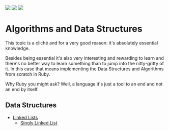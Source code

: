 ![](https://img.shields.io/badge/Ruby-red)
![](https://img.shields.io/badge/Algorithms-black)
![](https://img.shields.io/badge/Data-Structures-blue)

# Algorithms and Data Structures

This topic is a cliché and for a very good reason: it's absolutely essential knowledge. 

Besides being essential it's also very interesting and rewarding to learn and there's no better way to learn something than to jump into the nitty-gritty of it. In this case that means implementing the Data Structures and Algorithms from scratch in Ruby.

Why Ruby you might ask? Well, a language it's just a tool to an end and not an end by itself.

## Data Structures

- [Linked Lists](https://en.wikipedia.org/wiki/Linked_list#:~:text=In%20computer%20science%2C%20a%20linked,which%20together%20represent%20a%20sequence.)
    - [Singly Linked List](https://en.wikipedia.org/wiki/Linked_list#Singly_linked_list)




